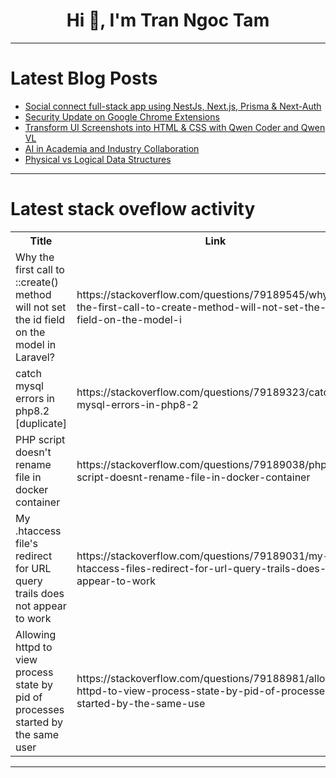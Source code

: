 <h1 align="center">Hi 👋, I'm Tran Ngoc Tam</h1>

---

# Latest Blog Posts 
<!-- BLOG-POST-LIST:START -->
- [Social connect full-stack app using NestJs, Next.js, Prisma &amp; Next-Auth](https://dev.to/saidmou/social-connect-full-stack-app-using-nestjs-nextjs-prisma-next-auth-50lm)
- [Security Update on Google Chrome Extensions](https://dev.to/willyam_simbolon_4f7357df/security-update-on-google-chrome-extensions-3n8l)
- [Transform UI Screenshots into HTML &amp; CSS with Qwen Coder and Qwen VL](https://dev.to/tunehqai/transform-ui-screenshots-into-html-css-with-qwen-coder-and-qwen-vl-12nl)
- [AI in Academia and Industry Collaboration](https://dev.to/willyam_simbolon_4f7357df/ai-in-academia-and-industry-collaboration-3n72)
- [Physical vs Logical Data Structures](https://dev.to/aliturki/physical-vs-logical-data-structures-5940)
<!-- BLOG-POST-LIST:END -->

---

# Latest stack oveflow activity
<table>
  <tr><th>Title</th><th>Link</th></tr>
  <!-- STACKOVERFLOW:START --><tr><td>Why the first call to ::create&lpar;&rpar; method will not set the id field on the model in Laravel?</td><td>https://stackoverflow.com/questions/79189545/why-the-first-call-to-create-method-will-not-set-the-id-field-on-the-model-i</td></tr><tr><td>catch mysql errors in php8.2 [duplicate]</td><td>https://stackoverflow.com/questions/79189323/catch-mysql-errors-in-php8-2</td></tr><tr><td>PHP script doesn&#39;t rename file in docker container</td><td>https://stackoverflow.com/questions/79189038/php-script-doesnt-rename-file-in-docker-container</td></tr><tr><td>My .htaccess file&#39;s redirect for URL query trails does not appear to work</td><td>https://stackoverflow.com/questions/79189031/my-htaccess-files-redirect-for-url-query-trails-does-not-appear-to-work</td></tr><tr><td>Allowing httpd to view process state by pid of processes started by the same user</td><td>https://stackoverflow.com/questions/79188981/allowing-httpd-to-view-process-state-by-pid-of-processes-started-by-the-same-use</td></tr><!-- STACKOVERFLOW:END -->
</table>

---


